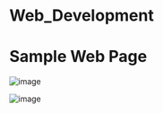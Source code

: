 # Web_Development

# Sample Web Page

![image](https://github.com/Seher24/Web_Development/assets/123714712/54759c4f-bcb8-49ae-a811-19f2ca899ac9)


![image](https://github.com/Seher24/Web_Development/assets/123714712/72b3fdb6-daf3-474f-8059-da7f45a7b6e3)

